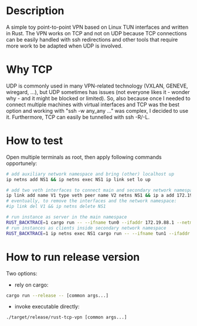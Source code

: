 # Description
A simple toy point-to-point VPN based on Linux TUN interfaces and written in Rust. The VPN works on TCP and not on UDP because TCP connections can be easily handled with ssh redirections and other tools that require more work to be adapted when UDP is involved.

# Why TCP
UDP is commonly used in many VPN-related technology (VXLAN, GENEVE, wiregard, ...), but UDP sometimes has issues (not everyone likes it - wonder why - and it might be blocked or limited). So, also because once I needed to connect multiple machines with virtual interfaces and TCP was the best option and working with "ssh -w any_any ..." was complex, I decided to use it. Furthermore, TCP can easily be tunnelled with ssh -R/-L.

# How to test
Open multiple terminals as root, then apply following commands opportunely:

```bash
# add auxiliary network namespace and bring (other) localhost up
ip netns add NS1 && ip netns exec NS1 ip link set lo up

# add two veth interfaces to connect main and secondary network namespaces, then enable them
ip link add name V1 type veth peer name V2 netns NS1 && ip a add 172.19.66.1/24 dev V1 && ip netns exec NS1 ip a add 172.19.66.2/24 dev V2 && ip link set V1 up && ip netns exec NS1 ip link set V2 up
# eventually, to remove the interfaces and the network namespace:
#ip link del V1 && ip netns delete NS1

# run instance as server in the main namespace
RUST_BACKTRACE=1 cargo run -- --ifname tun0 --ifaddr 172.19.88.1 --netmask 24 --server --host 0.0.0.0 --port 1789
# run instances as clients inside secondary network namespace
RUST_BACKTRACE=1 ip netns exec NS1 cargo run -- --ifname tun1 --ifaddr 172.19.88.2 --netmask 24 --host 172.19.66.1 --port 1789
```

# How to run release version
Two options:
- rely on cargo:
```bash
cargo run --release -- [common args...]
```
- invoke executable directly:
```bash
./target/release/rust-tcp-vpn [common args...]
```


